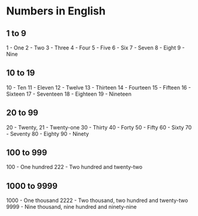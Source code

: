 # Numbers in English

## 1 to 9
1 - One
2 - Two
3 - Three
4 - Four
5 - Five
6 - Six
7 - Seven
8 - Eight
9 - Nine

## 10 to 19
10 - Ten
11 - Eleven
12 - Twelve
13 - Thirteen
14 - Fourteen
15 - Fifteen
16 - Sixteen
17 - Seventeen
18 - Eighteen
19 - Nineteen

## 20 to 99
20 - Twenty, 21 - Twenty-one
30 - Thirty
40 - Forty
50 - Fifty
60 - Sixty
70 - Seventy
80 - Eighty
90 - Ninety

## 100 to 999
100 - One hundred
222 - Two hundred and twenty-two

## 1000 to 9999
1000 - One thousand
2222 - Two thousand, two hundred and twenty-two
9999 - Nine thousand, nine hundred and ninety-nine
